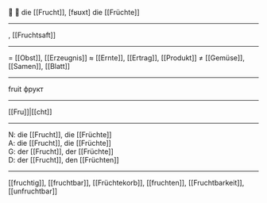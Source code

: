 🔴 🍎 die [[Frucht]], [fʁʊxt]
die [[Früchte]]

---
, [[Fruchtsaft]]


---
= [[Obst]], [[Erzeugnis]]
≈ [[Ernte]], [[Ertrag]], [[Produkt]]
≠ [[Gemüse]], [[Samen]], [[Blatt]]

---
fruit
фрукт

---
[[Fru]]|[[cht]]

---
N: die [[Frucht]], die [[Früchte]]  
A: die [[Frucht]], die [[Früchte]]  
G: der [[Frucht]], der [[Früchte]]  
D: der [[Frucht]], den [[Früchten]]  

---
[[fruchtig]], [[fruchtbar]], [[Früchtekorb]], [[fruchten]], [[Fruchtbarkeit]], [[unfruchtbar]]
